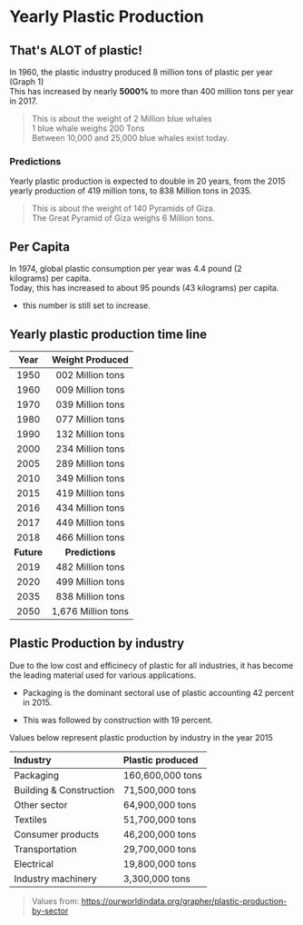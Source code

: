 # Yearly Plastic Production
## That's ALOT of plastic!
In 1960, the plastic industry produced 8 million tons of plastic per year (Graph 1)  
This has increased by nearly **5000%** to more than 400 million tons per year in 2017.

> This is about the weight of 2 Million blue whales  
> 1 blue whale weighs 200 Tons  
> Between 10,000 and 25,000 blue whales exist today. 

### Predictions 

Yearly plastic production is expected to double in 20 years, from the 2015 yearly production of 419 million tons, to 838 Million tons in 2035.

> This is about the weight of 140 Pyramids of Giza.  
>The Great Pyramid of Giza weighs 6 Million tons. 

## Per Capita	
In 1974, global plastic consumption per year was 4.4 pound (2 kilograms) per capita.  
Today, this has increased to about 95 pounds (43 kilograms) per capita.   
- this number is still set to increase.

## Yearly plastic production time line

|  Year  | Weight Produced |
| :----: |:--------------: | 
|  1950  |   002 Million tons    | 
|  1960  |   009 Million tons    |
|  1970  |   039 Million tons    | 
|  1980  |   077 Million tons    |
|  1990  |   132 Million tons    | 
|  2000  |   234 Million tons    |
|  2005  |   289 Million tons    | 
|  2010  |   349 Million tons    |
|  2015  |   419 Million tons    |
|  2016  |   434 Million tons    | 
|  2017  |   449 Million tons    |
|  2018  |   466 Million tons    | 
|**Future**|**Predictions**|
|  2019  |   482 Million tons    | 
|  2020  |   499 Million tons    | 
|  2035  |   838 Million tons    | 
|  2050  |   1,676 Million tons  |

## Plastic Production by industry 

Due to the low cost and efficinecy of plastic for all industries, it has become the leading material used for various applications.

* Packaging is the dominant sectoral use of plastic accounting 42 percent in 2015.

* This  was followed by construction with 19 percent. 

Values below represent plastic production by industry in the year 2015 

|  Industry  | Plastic produced |
| :---- |:--------------| 
|  Packaging  |   160,600,000 tons| 
|  Building & Construction  |   71,500,000 tons| 
|  Other sector |   64,900,000 tons| 
|  Textiles  |   51,700,000 tons| 
|  Consumer products  |   46,200,000 tons| 
|  Transportation  |   29,700,000 tons| 
|  Electrical  |   19,800,000 tons| 
|  Industry machinery  |   3,300,000 tons| 

> Values from: https://ourworldindata.org/grapher/plastic-production-by-sector
